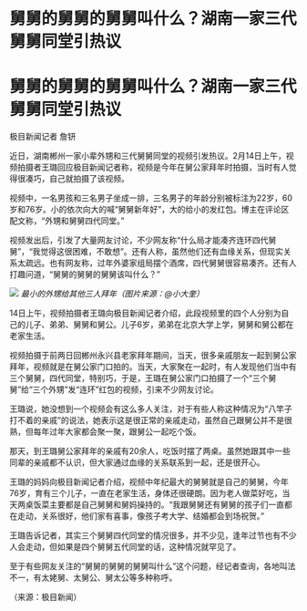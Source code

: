 # 舅舅的舅舅的舅舅叫什么？湖南一家三代舅舅同堂引热议

# 舅舅的舅舅的舅舅叫什么？湖南一家三代舅舅同堂引热议

极目新闻记者 詹钘

近日，湖南郴州一家小辈外甥和三代舅舅同堂的视频引发热议。2月14日上午，视频拍摄者王璐回应极目新闻记者称，视频是今年在舅公家拜年时拍摄，当时有人觉得很凑巧，自己就拍摄了该视频。

视频中，一名男孩和三名男子坐成一排，三名男子的年龄分别被标注为22岁，60岁和76岁。小的依次向大的喊“舅舅新年好”，大的给小的发红包。博主在评论区配文称，“外甥和舅舅四代同堂。”

视频发出后，引发了大量网友讨论，不少网友称“什么局才能凑齐连环四代舅舅”，“我觉得这很困难，不敢想”。还有人称，虽然他们还有血缘关系，但现实关系太疏远。也有网友称，过年外婆家组局摆个酒席，四代舅舅很容易凑齐。还有人打趣问道，“舅舅的舅舅的舅舅该叫什么？”

![](https://inews.gtimg.com/om_bt/OzNlZxW0O4na1-XIy7ZpRRk4Z9THrmVzkUsiRHlbpY7ZwAA/1000)
_最小的外甥给其他三人拜年（图片来源：@小大奎）_

14日上午，视频拍摄者王璐向极目新闻记者介绍，此段视频里的四个人分别为自己的儿子、弟弟、舅舅和舅公。儿子6岁，弟弟在北京大学上学，舅舅和舅公都在老家生活。

视频拍摄于前两日回郴州永兴县老家拜年期间，当天，很多亲戚朋友一起到舅公家拜年，视频就是在舅公家门口拍的。当天，大家聚在一起时，有人发现他们当中有三个舅舅，四代同堂，特别巧，于是，王璐在舅公家门口拍摄了一个“三个舅舅”给“三个外甥”发“连环”红包的视频，引来不少网友讨论。

王璐说，她没想到一个视频会有这么多人关注，对于有些人称这种情况为“八竿子打不着的亲戚”的说法，她表示这是很正常的亲戚走动，虽然自己跟舅公并不是很熟，但每年过年大家都会聚一聚，跟舅公一起吃个饭。

那天，到王璐舅公家拜年的亲戚有20余人，吃饭时摆了两桌。虽然她跟其中一些同辈的亲戚都不认识，但大家通过血缘的关系联系到一起，还是很开心。

王璐的妈妈向极目新闻记者介绍，视频中年纪最大的舅舅就是自己的舅舅，今年76岁，育有三个儿子，一直在老家生活，身体还很硬朗。因为老人做菜好吃，当天两桌饭菜主要都是自己舅舅和舅妈操持的。“我跟舅舅还有舅舅的孩子们一直都在走动，关系很好，他们家有喜事，像孩子考大学、结婚都会到场祝贺。”

王璐告诉记者，其实三个舅舅四代同堂的情况很多，并不少见，逢年过节也有不少人会走动，但如果是四个舅舅五代同堂的话，这种情况就罕见了。

至于有些网友关注的“舅舅的舅舅的舅舅叫什么”这个问题，经记者查询，各地叫法不一，有太姥舅、太舅公、舅太公等多种称呼。

（来源：极目新闻）

